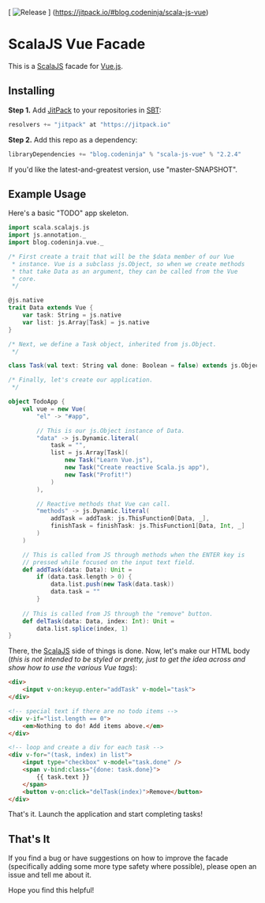 [ ![Release](https://jitpack.io/v/blog.codeninja/scala-js-vue.svg) ]
(https://jitpack.io/#blog.codeninja/scala-js-vue)

# ScalaJS Vue Facade

This is a [ScalaJS][scalajs] facade for [Vue.js][vue].

## Installing

**Step 1.** Add [JitPack][jitpack] to your repositories in [SBT][sbt]:

```scala
resolvers += "jitpack" at "https://jitpack.io"
```

**Step 2.** Add this repo as a dependency:

```scala
libraryDependencies += "blog.codeninja" % "scala-js-vue" % "2.2.4"
```

If you'd like the latest-and-greatest version, use "master-SNAPSHOT".

## Example Usage

Here's a basic "TODO" app skeleton.

```scala
import scala.scalajs.js
import js.annotation._
import blog.codeninja.vue._

/* First create a trait that will be the $data member of our Vue
 * instance. Vue is a subclass js.Object, so when we create methods
 * that take Data as an argument, they can be called from the Vue
 * core.
 */

@js.native
trait Data extends Vue {
    var task: String = js.native
    var list: js.Array[Task] = js.native
}

/* Next, we define a Task object, inherited from js.Object.
 */

class Task(val text: String val done: Boolean = false) extends js.Object

/* Finally, let's create our application.
 */

object TodoApp {
    val vue = new Vue(
        "el" -> "#app",

        // This is our js.Object instance of Data.
        "data" -> js.Dynamic.literal(
            task = "",
            list = js.Array[Task](
                new Task("Learn Vue.js"),
                new Task("Create reactive Scala.js app"),
                new Task("Profit!")
            )
        ),

        // Reactive methods that Vue can call.
        "methods" -> js.Dynamic.literal(
            addTask = addTask: js.ThisFunction0[Data, _],
            finishTask = finishTask: js.ThisFunction1[Data, Int, _]
        )
    )

    // This is called from JS through methods when the ENTER key is
    // pressed while focused on the input text field.
    def addTask(data: Data): Unit =
        if (data.task.length > 0) {
            data.list.push(new Task(data.task))
            data.task = ""
        }
    
    // This is called from JS through the "remove" button.
    def delTask(data: Data, index: Int): Unit =
        data.list.splice(index, 1)
}
```

There, the [ScalaJS][scalajs] side of things is done. Now, let's make our HTML body (*this is not intended to be styled or pretty, just to get the idea across and show how to use the various Vue tags*):

```html
<div>
    <input v-on:keyup.enter="addTask" v-model="task">
</div>

<!-- special text if there are no todo items -->
<div v-if="list.length == 0">
    <em>Nothing to do! Add items above.</em>
</div>

<!-- loop and create a div for each task -->
<div v-for="(task, index) in list">
    <input type="checkbox" v-model="task.done" />
    <span v-bind:class="{done: task.done}">
        {{ task.text }}
    </span>
    <button v-on:click="delTask(index)">Remove</button>
</div>
```

That's it. Launch the application and start completing tasks!

## That's It

If you find a bug or have suggestions on how to improve the facade (specifically adding some more type safety where possible), please open an issue and tell me about it.

Hope you find this helpful!

[scalajs]:      http://www.scala-js.org
[sbt]:          http://www.scala-sbt.org
[vue]:          https://vuejs.org
[jitpack]:      https://jitpack.io
